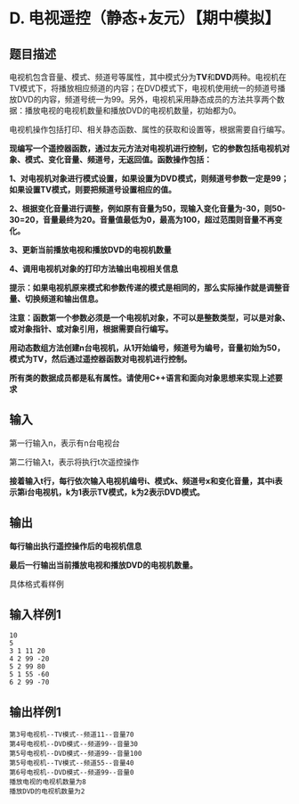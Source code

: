 # D. 电视遥控（静态+友元）【期中模拟】

## 题目描述

电视机包含音量、模式、频道号等属性，其中模式分为**TV**和**DVD**两种。电视机在TV模式下，将播放相应频道的内容；在DVD模式下，电视机使用统一的频道号播放DVD的内容，频道号统一为99。另外，电视机采用静态成员的方法共享两个数据：播放电视的电视机数量和播放DVD的电视机数量，初始都为0。

 

电视机操作包括打印、相关静态函数、属性的获取和设置等，根据需要自行编写。

**现编写一个遥控器函数，通过友元方法对电视机进行控制，它的参数包括电视机对象、模式、变化音量、频道号，无返回值。函数操作包括：**

**1、对电视机对象进行模式设置，如果设置为DVD模式，则频道号参数一定是99；如果设置TV模式，则要把频道号设置相应的值。**

**2、根据变化音量进行调整，例如原有音量为50，现输入变化音量为-30，则50-30=20，音量最终为20。音量值最低为0，最高为100，超过范围则音量不再变化。**

**3、更新当前播放电视和播放DVD的电视机数量**

**4、调用电视机对象的打印方法输出电视相关信息**

**提示：如果电视机原来模式和参数传递的模式是相同的，那么实际操作就是调整音量、切换频道和输出信息。**

**注意：函数第一个参数必须是一个电视机对象，不可以是整数类型，可以是对象、或对象指针、或对象引用，根据需要自行编写。**

**用动态数组方法创建n台电视机，从1开始编号，频道号为编号，音量初始为50，模式为TV，然后通过遥控器函数对电视机进行控制。**

**所有类的数据成员都是私有属性。请使用C++语言和面向对象思想来实现上述要求**

## 输入

第一行输入n，表示有n台电视台

第二行输入t，表示将执行t次遥控操作

**接着输入t行，每行依次输入电视机编号i、模式k、频道号x和变化音量，其中i表示第i台电视机，k为1表示TV模式，k为2表示DVD模式。**

 

 

## 输出

**每行输出执行遥控操作后的电视机信息**

**最后一行输出当前播放电视和播放DVD的电视机数量。**

具体格式看样例



## 输入样例1 

```
10
5
3 1 11 20
4 2 99 -20
5 2 99 80
5 1 55 -60
6 2 99 -70

```

## 输出样例1

```
第3号电视机--TV模式--频道11--音量70
第4号电视机--DVD模式--频道99--音量30
第5号电视机--DVD模式--频道99--音量100
第5号电视机--TV模式--频道55--音量40
第6号电视机--DVD模式--频道99--音量0
播放电视的电视机数量为8
播放DVD的电视机数量为2

```

